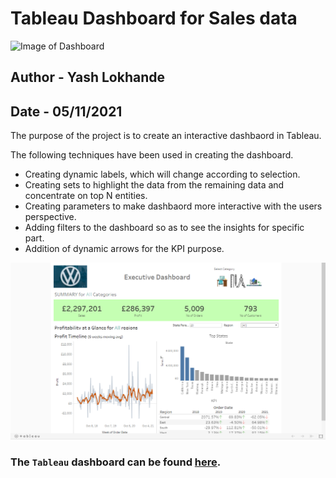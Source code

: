# Tableau Dashboard for Sales data
![Image of Dashboard](https://images.unsplash.com/photo-1526628953301-3e589a6a8b74?ixid=MnwxMjA3fDB8MHxwaG90by1wYWdlfHx8fGVufDB8fHx8&ixlib=rb-1.2.1&auto=format&fit=crop&w=806&q=80)
## Author - Yash Lokhande
## Date - 05/11/2021



The purpose of the project is to create an interactive dashbaord in Tableau.

The following techniques have been used in creating the dashboard.
* Creating dynamic labels, which will change according to selection.
* Creating sets to highlight the data from the remaining data and concentrate on top N entities.
* Creating parameters to make dashbaord more interactive with the users perspective.
* Adding filters to the dashboard so as to see the insights for specific part.
* Addition of dynamic arrows for the KPI purpose.

![](pic-2.png)
<br />
### The `Tableau` dashboard can be found [here](https://public.tableau.com/app/profile/yash8475/viz/ExecutiveDashboard_16366308211270/ExecutiveDashboard).


